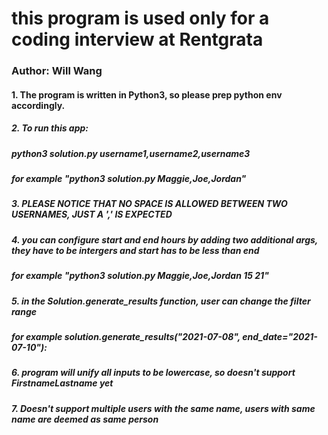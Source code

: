# this program is used only for a coding interview at Rentgrata

### Author: Will Wang

#### 1. The program is written in Python3, so please prep python env accordingly.

##### 2. To run this app:

##### python3 solution.py username1,username2,username3

##### for example "python3 solution.py Maggie,Joe,Jordan"

##### 3. PLEASE NOTICE THAT NO SPACE IS ALLOWED BETWEEN TWO USERNAMES, JUST A ',' IS EXPECTED

##### 4. you can configure start and end hours by adding two additional args, they have to be intergers and start has to be less than end

##### for example "python3 solution.py Maggie,Joe,Jordan 15 21"

##### 5. in the Solution.generate_results function, user can change the filter range

##### for example solution.generate_results("2021-07-08", end_date="2021-07-10"):

##### 6. program will unify all inputs to be lowercase, so doesn't support FirstnameLastname yet

##### 7. Doesn't support multiple users with the same name, users with same name are deemed as same person
